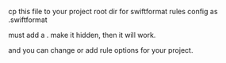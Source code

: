 cp this file to your project root dir for swiftformat rules config as .swiftformat

must add a . make it hidden, then it will work.

and you can change or add rule options for your project.
